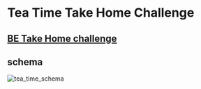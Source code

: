 # Tea Time Take Home Challenge
## [BE Take Home challenge](https://mod4.turing.edu/projects/take_home/take_home_be)
## schema
![tea_time_schema](https://user-images.githubusercontent.com/77904287/134056426-5995f447-21f0-437b-8957-5f783021296e.png)
